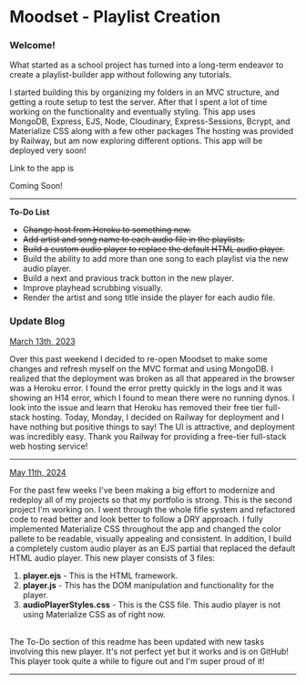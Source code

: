 # Moodset - Playlist Creation

<h3> Welcome! </h3>
What started as a school project has turned into a long-term endeavor to create a playlist-builder app without following any tutorials.

I started building this by organizing my folders in an MVC structure, and getting a route setup to test the server. After that I spent a lot of time working on the functionality and eventually styling. This app uses MongoDB, Express, EJS, Node, Cloudinary, Express-Sessions, Bcrypt, and Materialize CSS along with a few other packages The hosting was provided by Railway, but am now exploring different options. This app will be deployed very soon!

Link to the app is

<!-- <a href="https://moodset.up.railway.app/landing/landing">
here.
</a> -->

Coming Soon!

<hr>

<strong> To-Do List </strong>

<ul>
  <s><li>Change host from Heroku to something new.</s></li>
  <li><s>Add artist and song name to each audio file in the playlists.</s></li>
  <li><s>Build a custom audio player to replace the default HTML audio player.</s></li>
  <li>Build the ability to add more than one song to each playlist via the new audio player.</li>
  <li>Build a next and pravious track button in the new player.</li>
  <li>Improve playhead scrubbing visually.</li>
  <li>Render the artist and song title inside the player for each audio file.</li>
</ul>

<h3> Update Blog </h3>

<u> March 13th, 2023 </u>

Over this past weekend I decided to re-open Moodset to make some changes and refresh myself on the MVC format and using MongoDB. I realized that the deployment was broken as all that appeared in the browser was a Heroku error. I found the error pretty quickly in the logs and it was showing an H14 error, which I found to mean there were no running dynos. I look into the issue and learn that Heroku has removed their free tier full-stack hosting. Today, Monday, I decided on Railway for deployment and I have nothing but positive things to say! The UI is attractive, and deployment was incredibly easy. Thank you Railway for providing a free-tier full-stack web hosting service!

<hr>

<u> May 11th, 2024 </u>

For the past few weeks I've been making a big effort to modernize and redeploy all of my projects so that my portfolio is strong. This is the second project I'm working on. I went through the whole fifle system and refactored code to read better and look better to follow a DRY approach. I fully implemented Materialize CSS throughout the app and changed the color pallete to be readable, visually appealing and consistent. In addition, I build a completely custom audio player as an EJS partial that replaced the default HTML audio player. This new player consists of 3 files: <br />

  <ol>
    <li><strong>player.ejs</strong> - This is the HTML framework.</li>
    <li><strong>player.js</strong> - This has the DOM manipulation and functionality for the player.</li>
    <li><strong>audioPlayerStyles.css</strong> - This is the CSS file. This audio player is not using Materialize CSS as of right now.</li>
  </ol>  
  <br />
The To-Do section of this readme has been updated with new tasks involving this new player. It's not perfect yet but it works and is on GitHub! This player took quite a while to figure out and I'm super proud of it!

<hr>
